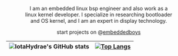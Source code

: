 <div align="center">

I am an embedded linux bsp engineer and also work as a </br>linux kernel developer. I specialize in researching bootloader</br> and OS kernel, and I am an expert in display technology.

start projects on @[embeddedboys](https://github.com/embeddedboys/)

| ![IotaHydrae's GitHub stats](https://github-readme-stats.vercel.app/api?username=IotaHydrae&show_icons=true&theme=buefy&hide_border=true) | [![Top Langs](https://github-readme-stats.vercel.app/api/top-langs/?username=IotaHydrae&layout=compact&hide_border=true)](https://github.com/anuraghazra/github-readme-stats) |
| ------------- | ------------- |

</div>
  

<!--
be happy.
-->
